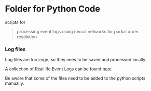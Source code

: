 # Folder for Python Code

scripts for 
> processing event logs
> using neural networks for partial order resolution

### Log files

Log files are too large, so they nees to be saved and processed locally.

A collection of Real life Event Logs can be found [here](https://data.4tu.nl/repository/collection:event_logs_real)

Be aware that some of the files need to be added to the python scripts manually.
